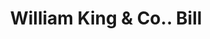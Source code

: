 ---
doi: 10.7916/D8795GS9
date_other: '1890'
date_other_textual: 1890-1899
form: printed ephemera
genre:
- Invoices
name:
- William King & Co.
object_in_context_url: https://biggert.cul.columbia.edu/items/view/ave_biggert_01456
subject_hierarchical_geographic:
- Philadelphia, Pennsylvania, United States
subject_name:
- William King & Co.
title: William King & Co.. Bill
sort_title: William King & Co.. Bill
call_number: ave_biggert_01456
coordinates:
- 40.00944444444445,-75.13333333333334
pid: ave_biggert_01456
identifiers: ave_biggert_01456
thumbnail: https://derivativo-3.library.columbia.edu/iiif/2/ldpd:344668/full/!256,256/0/native.jpg
permalink: "/biggert/ave_biggert_01456/"
layout: iiif-image-page
---
